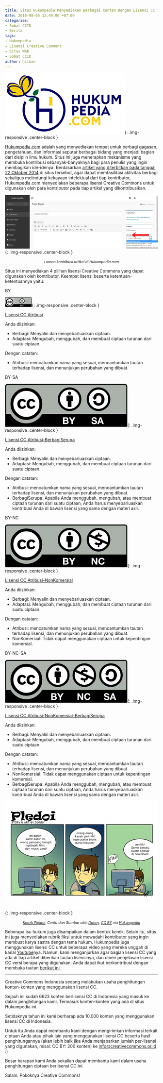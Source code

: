 ```yaml
---
title: Situs Hukumpedia Menyediakan Berbagai Konten Dengan Lisensi CC
date: 2016-08-05 12:49:00 +07:00
categories:
- Sobat CCID
- Berita
tags:
- Hukumpedia
- Lisensi Creative Commons
- Situs Web
- Sobat CCID
author: hilman
---
```


![logo.png](/uploads/logo.png){: .img-responsive .center-block }

[Hukumpedia.com](http://www.hukumpedia.com/) adalah yang menyediakan tempat untuk berbagi gagasan, pengetahuan, dan informasi seputar berbagai bidang yang menjadi bagian dari disiplin ilmu hukum. Situs ini juga menerapkan mekanisme yang membuka kontribusi sebanyak-banyaknya bagi para penulis yang ingin membagikan ide-idenya. Berdasarkan [artikel yang diterbitkan pada tanggal 22 Oktober 2014](http://www.hukumpedia.com/kumipedia/resmi-hukumpedia-gunakan-lisensi-cc-id) di situs tersebut, agar dapat memfasilitasi aktivitas berbagi sekaligus melindungi kekayaan intelektual dari tiap kontributor, Hukumpedia.com menyediakan beberapa lisensi Creative Commons untuk digunakan oleh para kontributor pada tiap artikel yang dikontribusikan.

![Hukumpedia.jpg](/uploads/Hukumpedia.jpg){: .img-responsive .center-block }<center><small><i>Laman kontribusi artikel di Hukumpedia.com</i></small></center>

Situs ini menyediakan 4 pilihan lisensi Creative Commons yang dapat digunakan oleh kontributor. Keempat lisensi beserta ketentuan-ketentuannya yaitu:

BY

![BY.png](/uploads/BY.png){: .img-responsive .center-block }

[Lisensi CC Atribusi](https://creativecommons.org/licenses/by/4.0/deed.id)

Anda diizinkan:

* Berbagi: Menyalin dan menyebarluaskan ciptaan.
* Adaptasi: Mengubah, menggubah, dan membuat ciptaan turunan dari suatu ciptaan.

Dengan catatan:

* Atribusi: mencatumkan nama yang sesuai, mencantumkan tautan terhadap lisensi, dan menunjukan perubahan yang dibuat.

BY-SA

![by-sa.png](/uploads/by-sa.png){: .img-responsive .center-block }

[Lisensi CC Atribusi-BerbagiSerupa](https://creativecommons.org/licenses/by/4.0/deed.id)

Anda diizinkan:

* Berbagi: Menyalin dan menyebarluaskan ciptaan.
* Adaptasi: Mengubah, menggubah, dan membuat ciptaan turunan dari suatu ciptaan.

Dengan catatan:

* Atribusi: mencatumkan nama yang sesuai, mencantumkan tautan terhadap lisensi, dan menunjukan perubahan yang dibuat.
* BerbagiSerupa: Apabila Anda menggubah, mengubah, atau membuat ciptaan turunan dari suatu ciptaan, Anda harus menyebarluaskan kontribusi Anda di bawah lisensi yang sama dengan materi asli.

BY-NC

![by-nc.png](/uploads/by-nc.png){: .img-responsive .center-block }

[Lisensi CC Atribusi-NonKomersial](https://creativecommons.org/licenses/by/4.0/deed.id)

Anda diizinkan:

* Berbagi: Menyalin dan menyebarluaskan ciptaan.
* Adaptasi: Mengubah, menggubah, dan membuat ciptaan turunan dari suatu ciptaan.

Dengan catatan:

* Atribusi: mencatumkan nama yang sesuai, mencantumkan tautan terhadap lisensi, dan menunjukan perubahan yang dibuat.
* NonKomersial: Tidak dapat menggunakan ciptaan untuk kepentingan komersial.

BY-NC-SA

![by-nc-sa.png](/uploads/by-nc-sa.png){: .img-responsive .center-block }

[Lisensi CC Atribusi-NonKomersial-BerbagiSerupa](https://creativecommons.org/licenses/by-nc-sa/4.0/deed.id)

Anda diizinkan:

* Berbagi: Menyalin dan menyebarluaskan ciptaan.
* Adaptasi: Mengubah, menggubah, dan membuat ciptaan turunan dari suatu ciptaan.

Dengan catatan:

* Atribusi: mencatumkan nama yang sesuai, mencantumkan tautan terhadap lisensi, dan menunjukan perubahan yang dibuat.
* NonKomersial: Tidak dapat menggunakan ciptaan untuk kepentingan komersial.
* BerbagiSerupa: Apabila Anda menggubah, mengubah, atau membuat ciptaan turunan dari suatu ciptaan, Anda harus menyebarluaskan kontribusi Anda di bawah lisensi yang sama dengan materi asli.

![1424353923120695676.jpg](/uploads/1424353923120695676.jpg){: .img-responsive .center-block }<center><small><i><a href="http://www.hukumpedia.com/donnies/pembajakan-yang-tak-disadari">Komik Pleidoi</a>, Cerita dan Gambar oleh <a href="http://www.hukumpedia.com/donnies#">Donny</a>, <a href="https://creativecommons.org/licenses/by/4.0/deed.id">CC BY</a> via <a href="http://www.hukumpedia.com/">Hukumpedia</a></i></small></center>

Beberapa isu hukum juga disampaikan dalam bentuk komik. Selain itu, situs ini juga menyediakan rubrik [fiksi](http://www.hukumpedia.com/category/fiksi-dan-ulasan) untuk mewadahi kontributor yang ingin membuat karya sastra dengan tema hukum. Hukumpedia juga menggunakan lisensi CC untuk beberapa video yang mereka unggah di kanal [Youtube](https://www.youtube.com/channel/UCsuAHzwNjVSy3QtZFH38AgQ)nya. Namun, kami menganjurkan agar bagian lisensi CC yang ada di tiap artikel diberikan tautan lisensinya, dan diberi penjelasan lisensi CC versi berapa yang digunakan. Anda dapat ikut berkontribusi dengan membuka tautan [berikut ini](http://www.hukumpedia.com/signup).

------

Creative Commons Indonesia sedang melakukan usaha penghitungan konten-konten yang menggunakan lisensi CC.
 
Sejauh ini sudah 6623 konten berlisensi CC di Indonesia yang masuk ke dalam penghitungan kami. Termasuk konten-konten yang ada di situs Hukumpedia ini.
 
Setidaknya tahun ini kami berharap ada 10.000 konten yang menggunakan lisensi CC di Indonesia.
 
Untuk itu Anda dapat membantu kami dengan mengirimkan informasi terkait ciptaan Anda atau pihak lain yang menggunakan lisensi CC beserta hasil penghitungannya (akan lebih baik jika Anda menjabarkan jumlah per-lisensi yang digunakan, misal: CC BY: 200 konten) ke info@creativecommons.or.id :)
 
Besar harapan kami Anda sekalian dapat membantu kami dalam usaha penghitungan ciptaan berlisensi CC ini.
 
Salam.
Pokoknya Creative Commons!